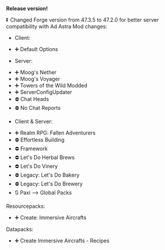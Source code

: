 **Release version!**

⏬ Changed Forge version from 47.3.5 to 47.2.0 for better server compatibility with Ad Astra
Mod changes:
- Client:
 * ➕ Default Options

- Server:
 * ➕ Moog's Nether
 * ➕ Moog's Voyager
 * ➕ Towers of the Wild Modded
 * ➕ ServerConfigUpdater
 * ⛔ Chat Heads
 * ⛔ No Chat Reports

- Client & Server:
 * ➕ Realm RPG: Fallen Adventurers
 * ⛔ Effortless Building
 * ⛔ Framework
 * ⛔ Let's Do Herbal Brews
 * ⛔ Let's Do Vinery
 * ⛔ Legacy: Let's Do Bakery
 * ⛔ Legacy: Let's Do Brewery
 * 🔃 Paxi --> Global Packs

Resourcepacks:
- ➕ Create: Immersive Aircrafts

Datapacks:
- ➕ Create Immersive Aircrafts - Recipes